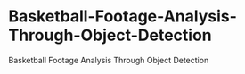 # Basketball-Footage-Analysis-Through-Object-Detection
Basketball Footage Analysis Through Object Detection
